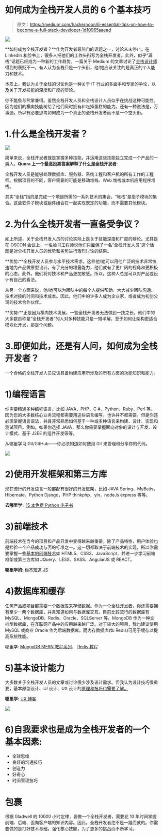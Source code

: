 # 如何成为全栈开发人员的 6 个基本技巧

> 原文：<https://medium.com/hackernoon/6-essential-tips-on-how-to-become-a-full-stack-developer-1d10965aaead>

![](img/dbb33abb7502a3245fb21b4d47315c7a.png)

**如何成为全栈开发者？**作为开发者最热门的话题之一，讨论从未停止。在 LinkedIn 和脸书上，很多人把他们的工作头衔写为全栈开发者。此外，似乎“满栈”话题已经成为一种新的工作趋势。一篇关于 Medium 的文章讨论了[全栈设计师](https://medium.muz.li/what-is-a-full-stack-designer-in-2017-will-you-be-one-7933a7145fb7)得到的褒贬不一。有人认为全栈只是一个头衔，他/她应该关注的是真正的个人能力和技术。

本质上，我认为关于全栈的讨论也是一种关于 IT 行业的多面手和专家的争论，以及关于开发技能的深度和广度的辩论。

你不能鱼与熊掌兼得。虽然全栈开发人员和全栈设计人员似乎在挑战这种可能性。因为他们的横向技能树给了他们同时拥有和吃掉蛋糕的能力。还有一种说法是，万事通。所以有必要思考如何成为一个真正的全栈开发者而不是一个空头衔。

# 1.什么是全栈开发者？

![](img/d4681b9781ef3ab17ad8a39b697bbdbf.png)

简单来说，全栈开发者就是掌握多种技能，并运用这些技能独立完成一个产品的一类人。**Quora 上一个最高投票答案解释了什么是全栈开发者:**

全栈开发人员是能够处理数据库、服务器、系统工程和客户机的所有工作的工程师。根据项目的不同，客户需要的可能是移动堆栈、Web 堆栈或本机应用程序堆栈。

其实“全栈”指的是完成一个项目所需的一系列技术的集合。“堆栈”是指子模块的集合。这些软件子模块或组件组合在一起实现既定的功能，而不需要其他模块。

# 2.为什么全栈开发者一直备受争议？

如上所述，关于全栈开发人员的讨论实际上是关于技能深度和广度的辩论。尤其是在 OSCON 会议上，一名脸书工程师说他们只雇佣了一名“全栈开发人员”这个话题是对全栈开发人员的优势和劣势进行激烈讨论的结果。

**优势:**全栈开发人员参与水平技术需求，这样他/她可以用他广泛的技术非常快速地为产品做原型设计。有了充分的堆叠能力，他们就有了更广阔的视角和更积极的心态。此外，他们将对技术和产品更加敏感。所以，这种人总是可以对产品或设计有自己的看法。

从另一个方面来说，他/她可以为团队中的每个人提供帮助，大大减少团队沟通、技术对接的时间和技术成本。因此，他们中的许多人成为企业家，或者成为初创公司的技术合作伙伴。

**劣势:**正是因为横向技术发展，一些全栈开发者无法做到一技之长。他们中的大多数自称是“全栈开发者”的人对多种技能只是一知半解。至于如何让架构更适合模块化开发，那是个问题。

# 3.即便如此，还是有人问，如何成为全栈开发者？

一个合格的全栈开发人员应该具备构建应用所涉及的所有方面的功能知识和能力。

# 1)编程语言

你需要精通多种[编程](https://hackernoon.com/tagged/programming)语言，比如 JAVA、PHP、C #、Python、Ruby、Perl 等。因为您的大多数核心业务流程都需要用这些语言编写。也许并不都需要。但是你还必须掌握语言语法，并且非常熟悉如何基于一种或多种语言来构建、设计、实现和测试项目。例如，如果你选择 JAVA，那么你需要掌握面向对象的设计与开发、设计模式、基于 J2EE 的组件开发等等。

从哪里学习:Git/GitHub——你必须知道如何使用 Git 来管理和分享你的代码。

![](img/0a1460ad288526d2b39ae2d195a2ef7f.png)

# 2)使用开发框架和第三方库

现在流行的开发语言一般都配有很好的开发框架，比如 JAVA Spring，MyBatis，Hibernate，Python Django，PHP thinkphp，yin，nodeJs express 等等。

**去哪里学** : [15 本免费 Python 电子书](https://codeburst.io/15-free-ebooks-to-learn-python-c299943f9f2c)

# 3)前端技术

前端技术在当今的项目和产品开发中变得越来越重要。除了产品特性，用户体验也是检验一个产品成功与否的标准之一。这一切都取决于前端技术的实现，所以你需要掌握一些[基本的前端技术](https://www.mockplus.com/blog/post/what-skills-are-required-for-frontend-developers/?r=trista)如 HTML5、CSS3、JavaScript，并进一步学习前端框架或第三方库如 JQuery、LESS、SASS、AngularJS 或 REACT。

**哪里学的:** [你不知道 JS](https://github.com/getify/You-Dont-Know-JS)

# 4)数据库和缓存

任何产品或项目都需要一个数据库来存储数据。作为一个全栈[开发者](https://hackernoon.com/tagged/developer)，你还需要拥有至少一两个数据库，并且知道如何与数据库交互。目前比较流行的数据库有 MySQL、MongoDB、Redis、Oracle、SQLServer 等。MongoDB 作为一种文档型数据库，在互联网产品中的应用越来越广泛。对于较大的项目，我也建议使用 MySQL 或商业 Oracle 作为后端数据库。而内存数据库(如 Redis)可用于缓存以提高系统性能。

哪里学: [MongoDB MERN 教程系列](https://www.mongodb.com/blog/post/the-modern-application-stack-part-1-introducing-the-mean-stack)， [Redis 教程](https://www.tutorialspoint.com/redis/)

# 5)基本设计能力

大多数关于全栈开发人员的文章或讨论很少涉及设计需求。但我认为设计技巧很重要，基本原型设计、UI 设计、UX 设计的[原理和技巧也需要了解。](https://www.mockplus.com/blog/post/prototype-features/?r=trista)

**哪里学:** [UX 博客](/search?q=ux)

![](img/36ca692e85a174646003a9f192375e28.png)

# 6)自我要求也是成为全栈开发者的一个基本因素:

*   全球思维
*   良好的沟通技巧
*   创造力
*   好奇心
*   时间管理技巧

# 包裹

根据 Gladwell 的 10000 小时定律，要做一个全栈开发者，需要花 10 年时间掌握前端、后端、面向客户端的知识内容。因此，全栈开发者绝不是一蹴而就的。你需要做的是打好技术基础，强化核心技能，为了更多的挑战而不断学习。